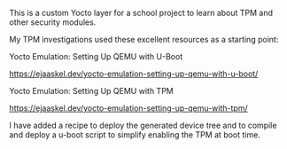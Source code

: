 This is a custom Yocto layer for a school project to learn about TPM and other security modules.

My TPM investigations used these excellent resources as a starting point:

Yocto Emulation: Setting Up QEMU with U-Boot

https://ejaaskel.dev/yocto-emulation-setting-up-qemu-with-u-boot/

Yocto Emulation: Setting Up QEMU with TPM

https://ejaaskel.dev/yocto-emulation-setting-up-qemu-with-tpm/

I have added a recipe to deploy the generated device tree and to compile and deploy a u-boot script to simplify enabling the TPM at boot time.

